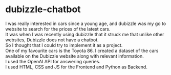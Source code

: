 # dubizzle-chatbot
I was really interested in cars since a young age, and dubizzle was my go to website to search for the prices of the latest cars.  
It was when I was recently using dubizzle that it struck me that unlike other websites, Dubizzle does not have a chatbot.  
So I thought that I could try to implement it as a project.  
One of my favourite cars is the Toyota 86. I created a dataset of the cars available on the Dubizzle website along with relevant information.  
I used the OpenAI API for answering queries.  
I used HTML, CSS and JS for the Frontend and Python as Backend.  

